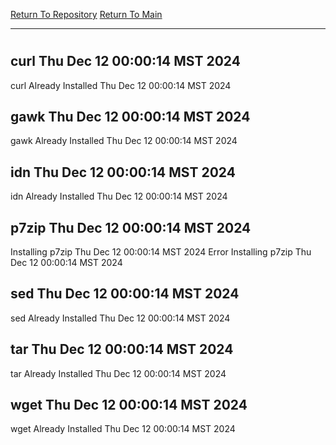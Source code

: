 [Return To Repository](https://github.com/DigitalWarrior/piholeparser/)
[Return To Main](https://github.com/DigitalWarrior/piholeparser/blob/master/RecentRunLogs/Mainlog.md)
____________________________________
# 
## curl Thu Dec 12 00:00:14 MST 2024
curl Already Installed Thu Dec 12 00:00:14 MST 2024
## gawk Thu Dec 12 00:00:14 MST 2024
gawk Already Installed Thu Dec 12 00:00:14 MST 2024
## idn Thu Dec 12 00:00:14 MST 2024
idn Already Installed Thu Dec 12 00:00:14 MST 2024
## p7zip Thu Dec 12 00:00:14 MST 2024
Installing p7zip Thu Dec 12 00:00:14 MST 2024
Error Installing p7zip Thu Dec 12 00:00:14 MST 2024
## sed Thu Dec 12 00:00:14 MST 2024
sed Already Installed Thu Dec 12 00:00:14 MST 2024
## tar Thu Dec 12 00:00:14 MST 2024
tar Already Installed Thu Dec 12 00:00:14 MST 2024
## wget Thu Dec 12 00:00:14 MST 2024
wget Already Installed Thu Dec 12 00:00:14 MST 2024
